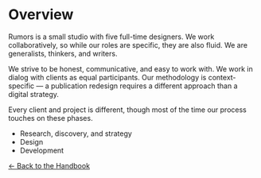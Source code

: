 # Overview

Rumors is a small studio with five full-time designers. We work collaboratively, so while our roles are specific, they are also fluid. We are generalists, thinkers, and writers.

We strive to be honest, communicative, and easy to work with.  We work in dialog with clients as equal participants. Our methodology is context-specific — a publication redesign requires a different approach than a digital strategy.

Every client and project is different, though most of the time our process touches on these phases. 

- Research, discovery, and strategy
- Design
- Development

[← Back to the Handbook](./)